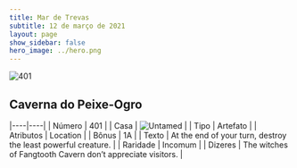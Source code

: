 ```yaml
---
title: Mar de Trevas
subtitle: 12 de março de 2021
layout: page
show_sidebar: false
hero_image: ../hero.png
---
```


![401](https://cdn.keyforgegame.com/media/card_front/pt/496_401_JWPCPPFG5F2W_pt.png)

## Caverna do Peixe-Ogro

|----|----|
| Número | 401 |
| Casa | ![Untamed](https://archonarcana.com/images/thumb/b/bd/Untamed.png/22px-Untamed.png "Indomados") |
| Tipo | Artefato |
| Atributos | Location |
| Bônus | 1A |
| Texto | At the end of your turn, destroy the least powerful creature. |
| Raridade | Incomum |
| Dizeres | The witches of Fangtooth Cavern don’t appreciate visitors. |
